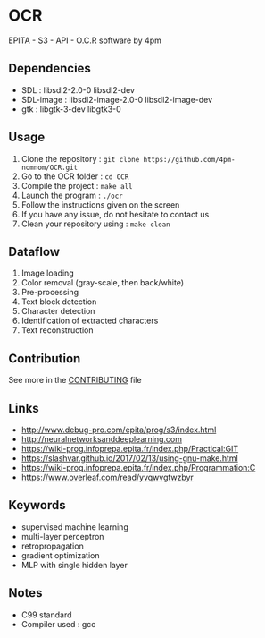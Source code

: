 # OCR
EPITA - S3 - API - O.C.R software by 4pm

## Dependencies
* SDL : libsdl2-2.0-0 libsdl2-dev
* SDL-image : libsdl2-image-2.0-0 libsdl2-image-dev
* gtk : libgtk-3-dev libgtk3-0

## Usage
1. Clone the repository : `git clone https://github.com/4pm-nomnom/OCR.git`
2. Go to the OCR folder : `cd OCR`
3. Compile the project : `make all`
4. Launch the program : `./ocr`
5. Follow the instructions given on the screen
6. If you have any issue, do not hesitate to contact us
7. Clean your repository using : `make clean`

## Dataflow
1. Image loading
2. Color removal (gray-scale, then back/white)
3. Pre-processing
4. Text block detection
5. Character detection
6. Identification of extracted characters
7. Text reconstruction

## Contribution
See more in the [CONTRIBUTING](docs/CONTRIBUTING.md) file

## Links
* http://www.debug-pro.com/epita/prog/s3/index.html
* http://neuralnetworksanddeeplearning.com
* https://wiki-prog.infoprepa.epita.fr/index.php/Practical:GIT
* https://slashvar.github.io/2017/02/13/using-gnu-make.html
* https://wiki-prog.infoprepa.epita.fr/index.php/Programmation:C
* https://www.overleaf.com/read/yvqwvgtwzbyr

## Keywords
* supervised machine learning
* multi-layer perceptron
* retropropagation
* gradient optimization
* MLP with single hidden layer

## Notes
* C99 standard
* Compiler used : gcc

